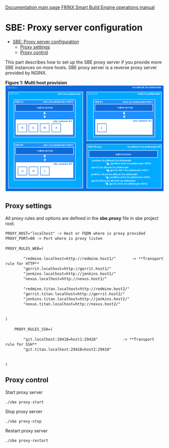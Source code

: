 [Documentation main page](https://frinxio.github.io/Frinx-docs/)
[FRINX Smart Build Engine operations manual](https://frinxio.github.io/Frinx-docs/FRINX_Smart_Build_Engine/operations_manual.html) 
# SBE: Proxy server configuration

<!-- TOC START min:1 max:3 link:true update:true -->
- [SBE: Proxy server configuration](#sbe-proxy-server-configuration)
  - [Proxy settings](#proxy-settings)
  - [Proxy control](#proxy-control)

<!-- TOC END -->

This part describes how to set up the SBE proxy server if you provide more SBE instances on more hosts. SBE proxy server is a reverse proxy server provided by NGINX.

**Figure 1: Multi host provision**  
![Figure1: Multi host providing][1]

## Proxy settings

All proxy rules and options are defined in the **sbe.proxy** file in sbe project root.

    PROXY_HOST="localhost" -> Host or FQDN where is proxy provided PROXY_PORT=80 -> Port where is proxy listen

    PROXY_RULES_WEB=(

            "redmine.localhost=http://redmine.host1/"       -> **Transport rule for HTTP**
            "gerrit.localhost=http://gerrit.host1/"
            "jenkins.localhost=http://jenkins.host1/"
            "nexus.localhost=http://nexus.host1/"

            "redmine.titan.localhost=http://redmine.host2/"
            "gerrit.titan.localhost=http://gerrit.host2/"
            "jenkins.titan.localhost=http://jenkins.host2/"
            "nexus.titan.localhost=http://nexus.host2/"


    )

        PROXY_RULES_SSH=(

            "git.localhost:29418=host1:29418"           -> **Transport rule for SSH**
            "git.titan.localhost:29418=host2:29418"


    )


## Proxy control

Start proxy server

    ./sbe proxy-start


Stop proxy server

    ./sbe proxy-stop


Restart proxy server

    ./sbe proxy-restart

 [1]: 3-multi-host.png "Figure1: Multi host providing"
